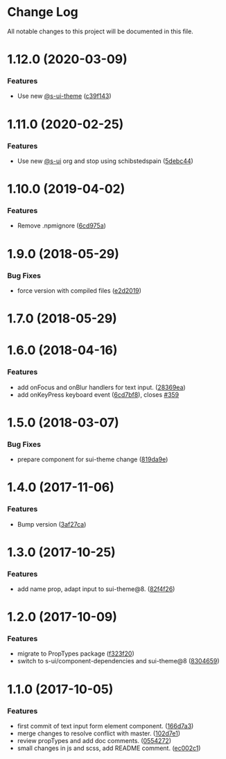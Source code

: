 # Change Log

All notable changes to this project will be documented in this file.

# 1.12.0 (2020-03-09)


### Features

* Use new [@s-ui-theme](https://github.com/s-ui-theme) ([c39f143](https://github.com/SUI-Components/schibsted-spain-components/commit/c39f1430995bf4a8ca81cc8d8855ea4a9cff5590))



# 1.11.0 (2020-02-25)


### Features

* Use new [@s-ui](https://github.com/s-ui) org and stop using schibstedspain ([5debc44](https://github.com/SUI-Components/schibsted-spain-components/commit/5debc44944af109ebfa16d04ab0969da4c016122))



# 1.10.0 (2019-04-02)


### Features

* Remove .npmignore ([6cd975a](https://github.com/SUI-Components/schibsted-spain-components/commit/6cd975aa43af622323164bdb65aee73c9738063f))



# 1.9.0 (2018-05-29)


### Bug Fixes

* force version with compiled files ([e2d2019](https://github.com/SUI-Components/schibsted-spain-components/commit/e2d20195ead35669bfbb9f8c5e9c9cd758cd611f))



# 1.7.0 (2018-05-29)



# 1.6.0 (2018-04-16)


### Features

* add onFocus and onBlur handlers for text input. ([28369ea](https://github.com/SUI-Components/schibsted-spain-components/commit/28369ea86af3f51df2d87459ea6c0d806d201c70))
* add onKeyPress keyboard event ([6cd7bf8](https://github.com/SUI-Components/schibsted-spain-components/commit/6cd7bf8bbd5c05722818ad32b8c7ade4cc0015d1)), closes [#359](https://github.com/SUI-Components/schibsted-spain-components/issues/359)



# 1.5.0 (2018-03-07)


### Bug Fixes

* prepare component for sui-theme change ([819da9e](https://github.com/SUI-Components/schibsted-spain-components/commit/819da9e8df6024855f1513edbd5c1d5b6214bfd9))



# 1.4.0 (2017-11-06)


### Features

* Bump version ([3af27ca](https://github.com/SUI-Components/schibsted-spain-components/commit/3af27ca599b1a8ee4d239d96207812aaa7412312))



# 1.3.0 (2017-10-25)


### Features

* add name prop, adapt input to sui-theme@8. ([82f4f26](https://github.com/SUI-Components/schibsted-spain-components/commit/82f4f26a00a0aec39345373ccac8af53c078f410))



# 1.2.0 (2017-10-09)


### Features

* migrate to PropTypes package ([f323f20](https://github.com/SUI-Components/schibsted-spain-components/commit/f323f20262d30a06e1b4f86cf8749681928a58de))
* switch to s-ui/component-dependencies and sui-theme@8 ([8304659](https://github.com/SUI-Components/schibsted-spain-components/commit/83046593e0436a0f2b6684b7488762313354ad75))



# 1.1.0 (2017-10-05)


### Features

* first commit of text input form element component. ([166d7a3](https://github.com/SUI-Components/schibsted-spain-components/commit/166d7a36e4d0c83fe45eabb531e67a570df9304d))
* merge changes to resolve conflict with master. ([102d7e1](https://github.com/SUI-Components/schibsted-spain-components/commit/102d7e1c3f9b6b15b9bee86a9e78c943e1eec4ba))
* review propTypes and add doc comments. ([0554272](https://github.com/SUI-Components/schibsted-spain-components/commit/0554272625c7ab775d36965b5acd49fd231b0dcc))
* small changes in js and scss, add README comment. ([ec002c1](https://github.com/SUI-Components/schibsted-spain-components/commit/ec002c1354ab0000bf59e6fac7678643ae10519e))




